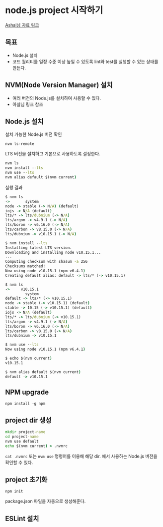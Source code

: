 # node.js project 시작하기

[Ashal님 자료 링크](https://github.com/ahastudio/til/blob/master/javascript/20181212-setup-javascript-project.md)

## 목표

- Node.js 설치
- 코드 퀄리티를 일정 수준 이상 높일 수 있도록 lint와 test를 실행할 수 있는 상태를 만든다.

## NVM(Node Version Manager) 설치

- 여러 버전의 Node.js를 설치하여 사용할 수 있다.
- 아샬님 링크 참조

## Node.js 설치

설치 가능한 Node.js 버전 확인

`nvm ls-remote`

LTS 버전을 설치하고 기본으로 사용하도록 설정한다.

```cmd
nvm ls
nvm install --lts
nvm use --lts
nvm alias default $(nvm current)
```

실행 결과

```cmd
$ nvm ls
->       system
node -> stable (-> N/A) (default)
iojs -> N/A (default)
lts/* -> lts/dubnium (-> N/A)
lts/argon -> v4.9.1 (-> N/A)
lts/boron -> v6.16.0 (-> N/A)
lts/carbon -> v8.15.0 (-> N/A)
lts/dubnium -> v10.15.1 (-> N/A)

$ nvm install --lts
Installing latest LTS version.
Downloading and installing node v10.15.1...
...
Computing checksum with shasum -a 256
Checksums matched!
Now using node v10.15.1 (npm v6.4.1)
Creating default alias: default -> lts/* (-> v10.15.1)

$ nvm ls
->     v10.15.1
         system
default -> lts/* (-> v10.15.1)
node -> stable (-> v10.15.1) (default)
stable -> 10.15 (-> v10.15.1) (default)
iojs -> N/A (default)
lts/* -> lts/dubnium (-> v10.15.1)
lts/argon -> v4.9.1 (-> N/A)
lts/boron -> v6.16.0 (-> N/A)
lts/carbon -> v8.15.0 (-> N/A)
lts/dubnium -> v10.15.1

$ nvm use --lts
Now using node v10.15.1 (npm v6.4.1)

$ echo $(nvm current)
v10.15.1

$ nvm alias default $(nvm current)
default -> v10.15.1
```

## NPM upgrade

`npm install -g npm`

## project dir 생성

```cmd
mkdir project-name
cd project-name
nvm use default
echo $(nvm current) > .nvmrc
```

`cat .nvmrc` 또는 `nvm use` 명령어를 이용해 해당 dir. 에서 사용하는 Node.js 버전을 확인할 수 있다.

## project 초기화

`npm init`

package.json 파일을 자동으로 생성해준다.

## ESLint 설치


